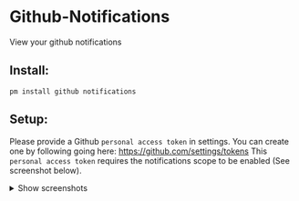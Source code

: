 # Github-Notifications
View your github notifications

## Install:

```
pm install github notifications
```

## Setup:

Please provide a Github `personal access token` in settings.
You can create one by following going here: https://github.com/settings/tokens
This `personal access token` requires the notifications scope to be enabled (See screenshot below).

<details>
<summary>Show screenshots</summary>

</details>

